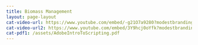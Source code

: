 ```yaml
---
title: Biomass Management
layout: page-layout
cat-video-url: https://www.youtube.com/embed/-g21O7a9280?modestbranding=1&autohide=1&showinfo=0&controls=0
cat-video-url2: https://www.youtube.com/embed/3Y9hcj0oYfk?modestbranding=1&autohide=1&showinfo=0&controls=0
cat-pdf1: /assets/AdobeIntroToScripting.pdf
---
```

